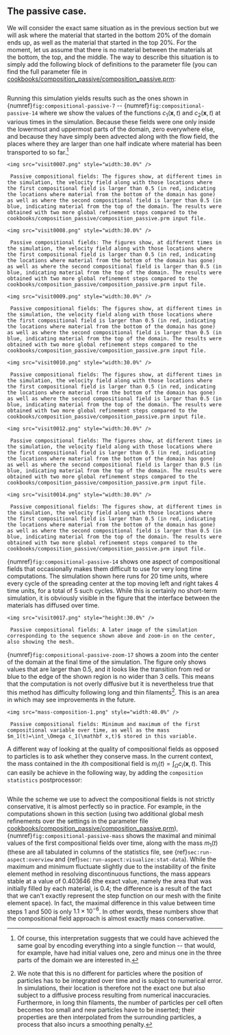 ## The passive case.

We will consider the exact same situation as in the previous section but we
will ask where the material that started in the bottom 20% of the domain ends
up, as well as the material that started in the top 20%. For the moment, let
us assume that there is no material between the materials at the bottom, the
top, and the middle. The way to describe this situation is to simply add the
following block of definitions to the parameter file (you can find the full
parameter file in [cookbooks/composition_passive/composition_passive.prm](https://www.github.com/geodynamics/aspect/blob/main/cookbooks/composition_passive/composition_passive.prm):

```{literalinclude} passive.part.prm
```

Running this simulation yields results such as the ones shown in
{numref}`fig:compositional-passive-7` -- {numref}`fig:compositional-passive-14` where we show the values of the functions $c_1(\mathbf x,t)$
and $c_2(\mathbf x,t)$ at various times in the simulation. Because these
fields were one only inside the lowermost and uppermost parts of the domain,
zero everywhere else, and because they have simply been advected along with
the flow field, the places where they are larger than one half indicate where
material has been transported to so far.[^footnote1]


```{figure-md} fig:compositional-passive-7
<img src="visit0007.png" style="width:30.0%" />

 Passive compositional fields: The figures show, at different times in the simulation, the velocity field along with those locations where the first compositional field is larger than 0.5 (in red, indicating the locations where material from the bottom of the domain has gone) as well as where the second compositional field is larger than 0.5 (in blue, indicating material from the top of the domain. The results were obtained with two more global refinement steps compared to the cookbooks/composition_passive/composition_passive.prm input file.
```

```{figure-md} fig:compositional-passive-8
<img src="visit0008.png" style="width:30.0%" />

 Passive compositional fields: The figures show, at different times in the simulation, the velocity field along with those locations where the first compositional field is larger than 0.5 (in red, indicating the locations where material from the bottom of the domain has gone) as well as where the second compositional field is larger than 0.5 (in blue, indicating material from the top of the domain. The results were obtained with two more global refinement steps compared to the cookbooks/composition_passive/composition_passive.prm input file.
```

```{figure-md} fig:compositional-passive-9
<img src="visit0009.png" style="width:30.0%" />

 Passive compositional fields: The figures show, at different times in the simulation, the velocity field along with those locations where the first compositional field is larger than 0.5 (in red, indicating the locations where material from the bottom of the domain has gone) as well as where the second compositional field is larger than 0.5 (in blue, indicating material from the top of the domain. The results were obtained with two more global refinement steps compared to the cookbooks/composition_passive/composition_passive.prm input file.
```

```{figure-md} fig:compositional-passive-10
<img src="visit0010.png" style="width:30.0%" />

 Passive compositional fields: The figures show, at different times in the simulation, the velocity field along with those locations where the first compositional field is larger than 0.5 (in red, indicating the locations where material from the bottom of the domain has gone) as well as where the second compositional field is larger than 0.5 (in blue, indicating material from the top of the domain. The results were obtained with two more global refinement steps compared to the cookbooks/composition_passive/composition_passive.prm input file.
```

```{figure-md} fig:compositional-passive-12
<img src="visit0012.png" style="width:30.0%" />

 Passive compositional fields: The figures show, at different times in the simulation, the velocity field along with those locations where the first compositional field is larger than 0.5 (in red, indicating the locations where material from the bottom of the domain has gone) as well as where the second compositional field is larger than 0.5 (in blue, indicating material from the top of the domain. The results were obtained with two more global refinement steps compared to the cookbooks/composition_passive/composition_passive.prm input file.
```

```{figure-md} fig:compositional-passive-14
<img src="visit0014.png" style="width:30.0%" />

 Passive compositional fields: The figures show, at different times in the simulation, the velocity field along with those locations where the first compositional field is larger than 0.5 (in red, indicating the locations where material from the bottom of the domain has gone) as well as where the second compositional field is larger than 0.5 (in blue, indicating material from the top of the domain. The results were obtained with two more global refinement steps compared to the cookbooks/composition_passive/composition_passive.prm input file.
```

{numref}`fig:compositional-passive-14` shows one aspect of compositional fields that occasionally
makes them difficult to use for very long time computations. The simulation
shown here runs for 20 time units, where every cycle of the spreading center
at the top moving left and right takes 4 time units, for a total of 5 such
cycles. While this is certainly no short-term simulation, it is obviously
visible in the figure that the interface between the materials has diffused
over time.


```{figure-md} fig:compositional-passive-zoom-17
<img src="visit0017.png" style="height:30.0%" />

 Passive compositional fields: A later image of the simulation corresponding to the sequence shown above and zoom-in on the center, also showing the mesh.
```

{numref}`fig:compositional-passive-zoom-17`  shows a zoom into the center of the domain at the
final time of the simulation. The figure only shows values that are larger
than 0.5, and it looks like the transition from red or blue to the edge of the
shown region is no wider than 3 cells. This means that the computation is not
overly diffusive but it is nevertheless true that this method has difficulty
following long and thin filaments[^footnote2]. This is an area in which may see
improvements in the future.

```{figure-md} fig:compositional-passive-mass
<img src="mass-composition-1.png" style="width:40.0%" />

 Passive compositional fields: Minimum and maximum of the first compositional variable over time, as well as the mass $m_1(t)=\int_\Omega c_1(\mathbf x,t)$ stored in this variable.
```

A different way of looking at the quality of compositional fields as opposed
to particles is to ask whether they conserve mass. In the current context, the
mass contained in the $i$th compositional field is
$m_i(t)=\int_\Omega c_i(\mathbf x,t)$. This can easily be achieve in the
following way, by adding the `composition statistics` postprocessor:

```{literalinclude} postprocess.part.prm
```

While the scheme we use to advect the compositional fields is not strictly
conservative, it is almost perfectly so in practice. For example, in the
computations shown in this section (using two additional global mesh
refinements over the settings in the parameter file
[cookbooks/composition_passive/composition_passive.prm](https://www.github.com/geodynamics/aspect/blob/main/cookbooks/composition_passive/composition_passive.prm)), {numref}`fig:compositional-passive-mass`
shows the maximal and minimal values of the first compositional fields over
time, along with the mass $m_1(t)$ (these are all tabulated in columns of the
statistics file, see {ref}`sec:run-aspect:overview` and
{ref}`sec:run-aspect:visualize:stat-data`). While the maximum and minimum fluctuate slightly due
to the instability of the finite element method in resolving discontinuous
functions, the mass appears stable at a value of 0.403646 (the exact value,
namely the area that was initially filled by each material, is 0.4; the
difference is a result of the fact that we can't exactly represent the
step function on our mesh with the finite element space). In fact, the maximal
difference in this value between time steps 1 and 500 is only $1.1\times 10^{-6}$.
In other words, these numbers show that the compositional field approach is
almost exactly mass conservative.

[^footnote1]: Of course, this interpretation suggests that we could have achieved the
same goal by encoding everything into a single function -- that would,
for example, have had initial values one, zero and minus one in the three
parts of the domain we are interested in.

[^footnote2]: We note that this is no different for particles where the position of
particles has to be integrated over time and is subject to numerical error. In
simulations, their location is therefore not the exact one but also subject to
a diffusive process resulting from numerical inaccuracies. Furthermore, in
long thin filaments, the number of particles per cell often becomes too small
and new particles have to be inserted; their properties are then interpolated
from the surrounding particles, a process that also incurs a smoothing
penalty.
